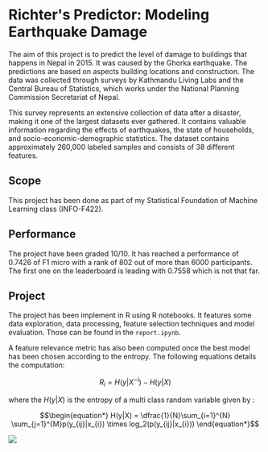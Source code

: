 # Richter's Predictor: Modeling Earthquake Damage

The aim of this project is to predict the level of damage to buildings that happens in Nepal in 2015. It was caused by the Ghorka earthquake. The predictions are based on aspects building locations and construction. The data was collected through surveys by Kathmandu Living Labs and the Central Bureau of Statistics, which works under the National Planning Commission Secretariat of Nepal.

This survey represents an extensive collection of data after a disaster, making it one of the largest datasets ever gathered. It contains valuable information regarding the effects of earthquakes, the state of households, and socio-economic-demographic statistics. The dataset contains approximately 260,000 labeled samples and consists of 38 different features.

## Scope

This project has been done as part of my Statistical Foundation of Machine Learning class (INFO-F422).

## Performance

The project have been graded 10/10. It has reached a performance of 0.7426 of F1 micro with a rank of 802 out of more than 6000 participants. The first one on the leaderboard is leading with 0.7558 which is not that far.

## Project

The project has been implement in R using R notebooks. It features some data exploration, data processing, feature selection techniques and model evaluation. Those can be found in the `report.ipynb`.

A feature relevance metric has also been computed once the best model has been chosen according to the entropy. The following equations details the computation:

```math
\begin{equation*}
R_i = H(y|X^{-i}) - H(y|X)
\end{equation*}
```

where the $H(y|X)$ is the entropy of a multi class random variable given by :

```math
\begin{equation*}
H(y|X) = \dfrac{1}{N}\sum_{i=1}^{N} \sum_{j=1}^{M}p(y_{ij}|x_{i}) \times log_2(p(y_{ij}|x_{i}))
\end{equation*}
```
<img src="https://img.shields.io/badge/R-276DC3?style=for-the-badge&logo=r&logoColor=white" />
